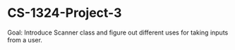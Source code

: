 # CS-1324-Project-3
Goal: Introduce Scanner class and figure out different uses for taking inputs from a user.
